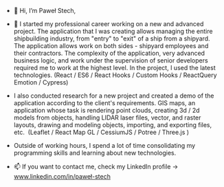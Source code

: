 - 👋 Hi, I’m Paweł Stech,

- 👀 I started my professional career working on a new and advanced project. The application that I was creating allows managing the entire shipbuilding industry, from "entry" to "exit" of a ship from a shipyard. The application allows work on both sides - shipyard employees and their contractors. The complexity of the application, very advanced business logic, and work under the supervision of senior developers required me to work at the highest level. In the project, I used the latest technologies. 
(React / ES6 / React Hooks / Custom Hooks / ReactQuery Emotion / Cypress)

- I also conducted research for a new project and created a demo of the application according to the client's requirements. GIS maps, an application whose task is rendering point clouds, creating 3d / 2d models from objects, handling LIDAR laser files, vector, and raster layouts, drawing and modeling objects, importing, and exporting files, etc.  (Leaflet / React Map GL / CessiumJS / Potree / Three.js )

- Outside of working hours, I spend a lot of time consolidating my programming skills and learning about new technologies.

- 📫 If you want to contact me, check my LinkedIn profile -> www.linkedin.com/in/paweł-stech

